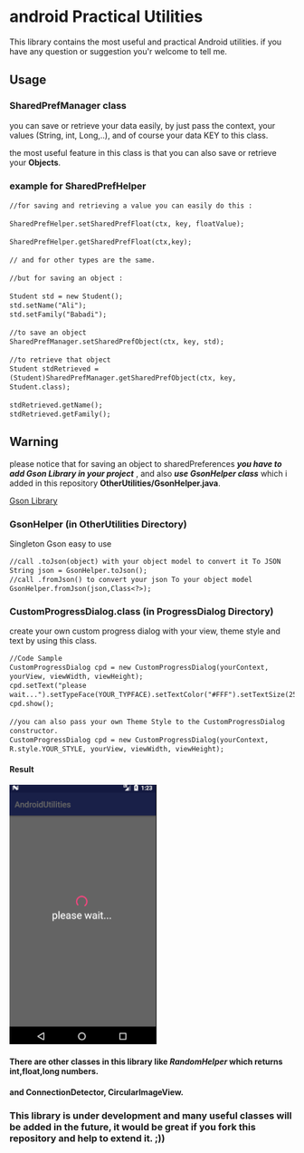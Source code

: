 # android Practical Utilities

This library contains the most useful and practical Android utilities. if you have any question or suggestion you'r welcome to tell me.


## Usage


### SharedPrefManager class
you can save or retrieve your data easily, by just pass the context, your values (String, int, Long,..), and of course your data KEY to this class.

the most useful feature in this class is that you can also save or retrieve your **Objects**.

### example for SharedPrefHelper

```
//for saving and retrieving a value you can easily do this : 

SharedPrefHelper.setSharedPrefFloat(ctx, key, floatValue);

SharedPrefHelper.getSharedPrefFloat(ctx,key);

// and for other types are the same.

//but for saving an object : 

Student std = new Student();
std.setName("Ali");
std.setFamily("Babadi");

//to save an object
SharedPrefManager.setSharedPrefObject(ctx, key, std);

//to retrieve that object
Student stdRetrieved = (Student)SharedPrefManager.getSharedPrefObject(ctx, key, Student.class);

stdRetrieved.getName();
stdRetrieved.getFamily();
```

## Warning
please notice that for saving an object to sharedPreferences ***you have to add Gson Library in your project*** , 
and also ***use GsonHelper class*** which i added in this repository **OtherUtilities/GsonHelper.java**.

<a href= "https://futurestud.io/tutorials/gson-getting-started-with-java-json-serialization-deserialization">Gson Library</a>

### GsonHelper (in OtherUtilities Directory)
Singleton Gson easy to use

```
//call .toJson(object) with your object model to convert it To JSON
String json = GsonHelper.toJson();
//call .fromJson() to convert your json To your object model
GsonHelper.fromJson(json,Class<?>);
```

### CustomProgressDialog.class (in ProgressDialog Directory)

create your own custom progress dialog with your view, theme style and text by using this class.
```
//Code Sample
CustomProgressDialog cpd = new CustomProgressDialog(yourContext, yourView, viewWidth, viewHeight);
cpd.setText("please wait...").setTypeFace(YOUR_TYPFACE).setTextColor("#FFF").setTextSize(25).setCancelable(false);
cpd.show();

//you can also pass your own Theme Style to the CustomProgressDialog constructor.
CustomProgressDialog cpd = new CustomProgressDialog(yourContext, R.style.YOUR_STYLE, yourView, viewWidth, viewHeight);
```
#### Result

![alt text](https://github.com/mrBabadi/androidPracticalUtilities/raw/master/custom_progress_dialog.png)


#### There are other classes in this library like ***RandomHelper*** which returns int,float,long numbers.
#### and ConnectionDetector, CircularImageView.

### This library is under development and many useful classes will be added in the future, it would be great if you fork this repository and help to extend it.  ;))
